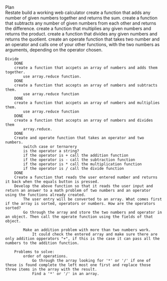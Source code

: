 Plan   
    Restate
        build a working web calculator
            create a function that adds any number of given numbers together and returns the sum.
            create a function that subtracts any number of given numbers from each other and returns the difference.
            create a function that multiplies any given numbers and returns the product.
            create a function that divides any given numbers and returns the quotient. 
            create an operate function that takes two number and an operator and calls one of your other functions, with the two numbers as arguments, depending on the operator chosen. 


    Divide
        DONE
        create a function that accpets an array of numbers and adds them together. 
            use array.reduce function. 
        DONE
        create a function that accepts an array of numbers and subtracts them. 
            use array.reduce function
        DONE
        create a function that accpets an array of numbers and multiplies them. 
            use array.reduce function 
        DONE
        create a function that accepts an array of numbers and divides them
            array.reduce.
        DONE
        Create and operate function that takes an operator and two numbers. 
            switch case or ternarery
            is the operator a string?
            if the operator is + call the addition function
            if the operator is - call the subtraction function
            if the operator is * call the multiplication function
            if the operator is / call the divide function
        DONE
        Create a function that reads the user entered number and returns it back when the equals button is pressed. 
        Develop the above function so that it reads the user input and return an answer to a math problem of two numbers and an operator using the functions already created. 
            The user entry will be converted to an array. What comes first if the array is sorted, operators or numbers. How are the operators sorted?
            Go through the array and store the two numbers and operator in an object. Then call the operate function using the fields of that object.

            Make an addition problem with more than two numbers work.
                It could check the entered array and make sure there are only addition opperators "+", if this is the case it can pass all the numbers to the addition function. 

        Problems to solve:
            order of operations.
                Go through the array looking for '*' or '/' if one of these is found complete the left most one first and replace those three items in the array with the result. 
                Find a '*' or '/' in an array. 
